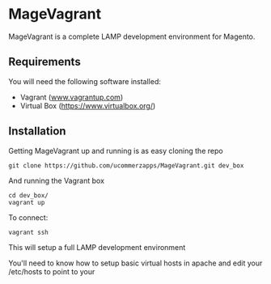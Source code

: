 MageVagrant
===============

MageVagrant is a complete LAMP development environment for Magento. 


## Requirements

You will need the following software installed:

- Vagrant (www.vagrantup.com)
- Virtual Box (https://www.virtualbox.org/)


## Installation 

Getting MageVagrant up and running is as easy cloning the repo 

````git clone https://github.com/ucommerzapps/MageVagrant.git dev_box````

And running the Vagrant box

````
cd dev_box/
vagrant up
````

To connect:

````
vagrant ssh
````


This will setup a full LAMP development environment

You'll need to know how to setup basic virtual hosts in apache and edit your /etc/hosts to point to your 